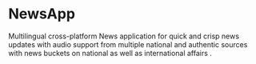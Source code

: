 # NewsApp
Multilingual cross-platform News application for quick and crisp news updates with audio support  from multiple national and authentic sources with news buckets on national as well as international affairs .
